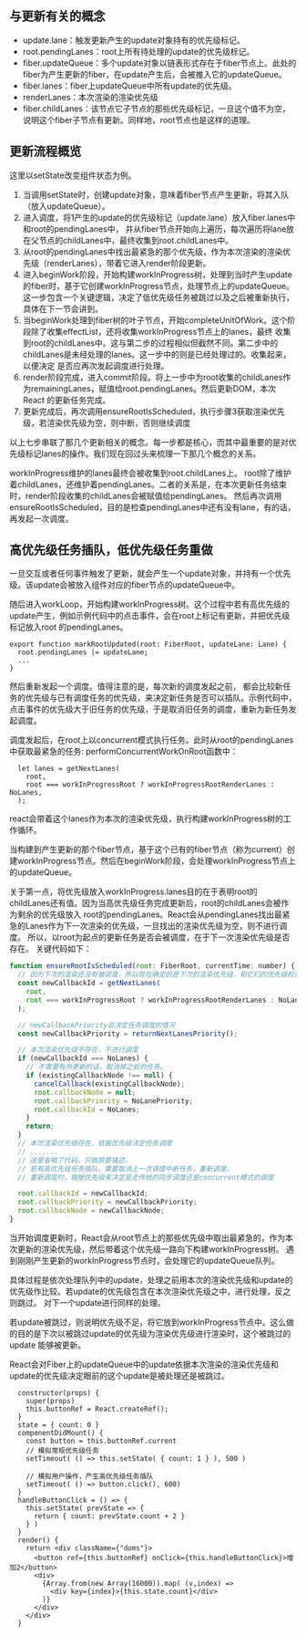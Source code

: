 
## 与更新有关的概念
* update.lane：触发更新产生的update对象持有的优先级标记。
* root.pendingLanes：root上所有待处理的update的优先级标记。
* fiber.updateQueue：多个update对象以链表形式存在于fiber节点上。此处的fiber为产生更新的fiber，在update产生后，会被推入它的updateQueue。
* fiber.lanes：fiber上updateQueue中所有update的优先级。
* renderLanes：本次渲染的渲染优先级
* fiber.childLanes：该节点它子节点的那些优先级标记，一旦这个值不为空，说明这个fiber子节点有更新。同样地，root节点也是这样的道理。

## 更新流程概览
这里以setState改变组件状态为例。
1. 当调用setState时，创建update对象，意味着fiber节点产生更新，将其入队（放入updateQueue）。
2. 进入调度，将1产生的update的优先级标记（update.lane）放入fiber.lanes中和root的pendingLanes中，
并从fiber节点开始向上遍历，每次遍历将lane放在父节点的childLanes中，最终收集到root.childLanes中。
3. 从root的pendingLanes中找出最紧急的那个优先级，作为本次渲染的渲染优先级（renderLanes），带着它进入render阶段更新。
4. 进入beginWork阶段，开始构建workInProgress树，处理到当时产生update的fiber时，基于它创建workInProgress节点，处理节点上的updateQueue。
这一步包含一个关键逻辑，决定了低优先级任务被跳过以及之后被重新执行，具体在下一节会讲到。
5. 当beginWork处理到fiber树的叶子节点，开始completeUnitOfWork。这个阶段除了收集effectList，还将收集workInProgress节点上的lanes，最终
收集到root的childLanes中。这与第二步的过程相似但截然不同。第二步中的childLanes是未经处理的lanes。这一步中的则是已经处理过的。收集起来，以便决定
是否应再次发起调度进行处理。
6. render阶段完成，进入commit阶段。将上一步中为root收集的childLanes作为remainingLanes，赋值给root.pendingLanes。然后更新DOM，本次React
的更新任务完成。
7. 更新完成后，再次调用ensureRootIsScheduled，执行步骤3获取渲染优先级，若渲染优先级为空，则中断，否则继续调度

以上七步串联了那几个更新相关的概念。每一步都是核心，而其中最重要的是对优先级标记lanes的操作。我们现在回过头来梳理一下那几个概念的关系。

workInProgress维护的lanes最终会被收集到root.childLanes上。
root除了维护着childLanes，还维护着pendingLanes。二者的关系是，在本次更新任务结束时，render阶段收集的childLanes会被赋值给pendingLanes。
然后再次调用ensureRootIsScheduled，目的是检查pendingLanes中还有没有lane，有的话，再发起一次调度。

## 高优先级任务插队，低优先级任务重做
一旦交互或者任何事件触发了更新，就会产生一个update对象，并持有一个优先级。该update会被放入组件对应的fiber节点的updateQueue中。

随后进入workLoop，开始构建workInProgress树。这个过程中若有高优先级的update产生，例如示例代码中的点击事件，会在root上标记有更新，并把优先级标记放入root
的pendingLanes。
```
export function markRootUpdated(root: FiberRoot, updateLane: Lane) {
  root.pendingLanes |= updateLane;
  ...
}
```
然后重新发起一个调度。值得注意的是，每次新的调度发起之前，
都会比较新任务的优先级与已有调度任务的优先级，来决定新任务是否可以插队。示例代码中，点击事件的优先级大于旧任务的优先级，于是取消旧任务的调度，重新为新任务发起调度。

调度发起后，在root上以concurrent模式执行任务。此时从root的pendingLanes中获取最紧急的任务:
performConcurrentWorkOnRoot函数中：
```
  let lanes = getNextLanes(
    root,
    root === workInProgressRoot ? workInProgressRootRenderLanes : NoLanes,
  );
```
react会带着这个lanes作为本次的渲染优先级，执行构建workInProgress树的工作循环。

当构建到产生更新的那个fiber节点，基于这个已有的fiber节点（称为current）创建workInProgress节点。然后在beginWork阶段，会处理workInProgress节点上的updateQueue。







关于第一点，将优先级放入workInProgress.lanes目的在于表明root的childLanes还有值。因为当高优先级任务完成更新后，root的childLanes会被作为剩余的优先级放入
root的pendingLanes。React会从pendingLanes找出最紧急的Lanes作为下一次渲染的优先级，一旦找出的渲染优先级为空，则不进行调度。
所以，以root为起点的更新任务是否会被调度，在于下一次渲染优先级是否存在。
关键代码如下：
```javascript
function ensureRootIsScheduled(root: FiberRoot, currentTime: number) {
  // 因为下次的渲染还没有被调度，所以现在确定的是下次的渲染优先级，和它们的优先级权重
  const newCallbackId = getNextLanes(
    root,
    root === workInProgressRoot ? workInProgressRootRenderLanes : NoLanes,
  );

  // newCallbackPriority会决定任务调度的情况
  const newCallbackPriority = returnNextLanesPriority();

  // 本次渲染优先级不存在，不进行调度
  if (newCallbackId === NoLanes) {
    // 不需要有所更新的话，取消掉之前的任务。
    if (existingCallbackNode !== null) {
      cancelCallback(existingCallbackNode);
      root.callbackNode = null;
      root.callbackPriority = NoLanePriority;
      root.callbackId = NoLanes;
    }
    return;
  }
  // 本次渲染优先级存在，依据优先级决定任务调度
  // .......
  // 这里省略了代码，只做简要描述。
  // 若有高优先级任务插队，需要取消上一次调度中断任务，重新调度。
  // 重新调度时，根据优先级来决定是走传统的同步调度还是concurrent模式的调度

  root.callbackId = newCallbackId;
  root.callbackPriority = newCallbackPriority;
  root.callbackNode = newCallbackNode;
}
```

当开始调度更新时，React会从root节点上的那些优先级中取出最紧急的，作为本次更新的渲染优先级，然后带着这个优先级一路向下构建workInProgress树。
遇到刚刚产生更新的workInProgress节点时，会处理它的updateQueue队列。

具体过程是依次处理队列中的update，处理之前用本次的渲染优先级和update的优先级作比较。若update的优先级包含在本次渲染优先级之中，进行处理，反之则跳过。
对下一个update进行同样的处理。

若update被跳过，则说明优先级不足，将它放到workInProgress节点中。这么做的目的是下次以被跳过update的优先级为渲染优先级进行渲染时，这个被跳过的update
能够被更新。

React会对Fiber上的updateQueue中的update依据本次渲染的渲染优先级和update的优先级决定眼前的这个update是被处理还是被跳过。

```
  constructor(props) {
    super(props)
    this.buttonRef = React.createRef();
  }
  state = { count: 0 }
  componentDidMount() {
    const button = this.buttonRef.current
    // 模拟常规优先级任务
    setTimeout( () => this.setState( { count: 1 } ), 500 )

    // 模拟用户操作，产生高优先级任务插队
    setTimeout( () => button.click(), 600)
  }
  handleButtonClick = () => {
    this.setState( prevState => {
      return { count: prevState.count + 2 }
    } )
  }
  render() {
    return <div className={"doms"}>
      <button ref={this.buttonRef} onClick={this.handleButtonClick}>增加2</button>
      <div>
        {Array.from(new Array(16000)).map( (v,index) =>
          <div key={index}>{this.state.count}</div>
        )}
      </div>
    </div>
  }
```
